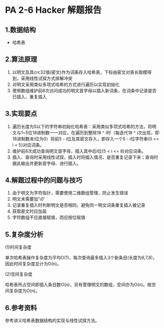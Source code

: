 # PA 2-6 Hacker 解题报告

## 1.数据结构 ##

+ 哈希表

## 2.算法原理 ##

1. 以明文及其crc32值(密文)作为词条存入哈希表，下标由密文对表长取模得到，采用线性试探方式排解冲突
2. 对明文采用类似多项式哈希的方式进行遍历以实现初始化
3. 使用数组维护前8次访问成功的明文首字母以插入新词条，在词条中记录是否已插入、重复插入

## 3.实现要点 ##

1. 遍历长度为5以下的字符串初始化哈希表：采用类似多项式哈希的方法，将明文与1~5位18进制数一一对应，在遍历到整除18 ^ i时（每迭代18 ^ i次出现，即18进制数末i位为0）将前5 - i位及其密文存入，即存入一个5 - i位字符串(0 <= i < 5)对应词条。
2. 维护前8次成功查询明文首字母，插入其中后i位(5 < i <= 8)对应词条。
3. 插入、查询时采用线性试探，插入时将插入情况、是否重复记录下来；查询时据此输出并更新首字母、进行插入。

## 4.解题过程中的问题与技巧

1. 由于明文为字符指针，需要使用二维数组管理，防止发生错误
2. 明文末需要加'\0'
3. 记录重复插入时判断明文是否相同，避免同一明文词条重复插入被记录
4. 获取密文时应加盐
5. 字符数组不应直接赋值，而应按位赋值

## 5.复杂度分析 ##

(1)时间复杂度

单次哈希表操作复杂度为平均O(1)，每次查询最多插入3个新条目(长度为6,7,8)，因此时间复杂度总计为O(n)。

(2)空间复杂度

哈希表所占空间即插入条目数O(n)，另有管理明文的数组，空间亦为O(n)。故空间复杂度为O(n)。

## 6.参考资料

参考讲义哈希表数据结构的实现与线性试探方法。

